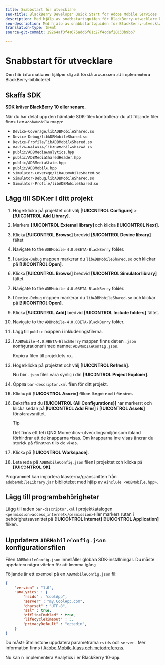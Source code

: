 ```yaml
---
title: Snabbstart för utvecklare
seo-title: BlackBerry Developer Quick Start for Adobe Mobile Services
description: Med hjälp av snabbstartsguiden för BlackBerry-utvecklare kan du förstå hur du implementerar BlackBerry-biblioteket för Adobe Mobile Services.
seo-description: Med hjälp av snabbstartsguiden för BlackBerry-utvecklare kan du förstå hur du implementerar BlackBerry-biblioteket för Adobe Mobile Services.
translation-type: tm+mt
source-git-commit: 19264af3f4a675add6f61c27f4cdaf20033b9bb7

---
```



# Snabbstart för utvecklare

Den här informationen hjälper dig att förstå processen att implementera BlackBerry-biblioteket.

## Skaffa SDK

**SDK kräver BlackBerry 10 eller senare.**

När du har delat upp den hämtade SDK-filen kontrollerar du att följande filer finns i en `AdobeMobile` mapp:

* `Device-Coverage/libADBMobileShared.so`
* `Device-Debug/libADBMobileShared.so`
* `Device-Profile/libADBMobileShared.so`
* `Device-Release/libADBMobileShared.so`
* `public/ADBMediaAnalytics.hpp`
* `public/ADBMediaSharedHeader.hpp`
* `public/ADBMediaState.hpp`
* `public/ADBMobile.hpp`
* `Simulator-Coverage/libADBMobileShared.so`
* `Simulator-Debug/libADBMobileShared.so`
* `Simulator-Profile/libADBMobileShared.so`

## Lägg till SDK:er i ditt projekt

1. Högerklicka på projektet och välj **[!UICONTROL Configure]** > **[!UICONTROL Add Library]**.
1. Markera **[!UICONTROL External library]** och klicka **[!UICONTROL Next]**.
1. Klicka **[!UICONTROL Browse]** bredvid **[!UICONTROL Device library]** fältet.
1. Navigate to the `ADBMobile-4.0.0BETA-BlackBerry` folder.
1. I `Device-Debug` mappen markerar du `libADBMobileShared.so` och klickar på **[!UICONTROL Open]**.
1. Klicka **[!UICONTROL Browse]** bredvid **[!UICONTROL Simulator library]** fältet.
1. Navigate to the `ADBMobile-4.0.0BETA-BlackBerry` folder.
1. I `Device-Debug` mappen markerar du `libADBMobileShared.so` och klickar på **[!UICONTROL Open]**.
1. Klicka **[!UICONTROL Add]** bredvid **[!UICONTROL Include folders]** fältet.
1. Navigate to the `ADBMobile-4.0.0BETA-BlackBerry` folder.
1. Lägg till `public` mappen i inkluderingsfilerna.
1. I `ADBMobile-4.0.0BETA-BlackBerry` mappen finns det en `.json` konfigurationsfil med namnet `ADBMobileConfig.json`.

   Kopiera filen till projektets rot.
1. Högerklicka på projektet och välj **[!UICONTROL Refresh]**.

   Nu bör `.json` filen vara synlig i din **[!UICONTROL Project Explorer]**.
1. Öppna `bar-descriptor.xml` filen för ditt projekt.
1. Klicka på **[!UICONTROL Assets]** fliken längst ned i fönstret.
1. Bekräfta att du **[!UICONTROL (All Configurations)]** har markerat och klicka sedan på **[!UICONTROL Add Files]** i **[!UICONTROL Assets]** fönsteravsnittet.
   >[!TIP]
   >
   >Det finns ett fel i QNX Momentics-utvecklingsmiljön som ibland förhindrar att de knapparna visas. Om knapparna inte visas ändrar du storlek på fönstren tills de visas.

1. Klicka på **[!UICONTROL Workspace]**.
1. Leta reda på `ADBMobileConfig.json` filen i projektet och klicka på **[!UICONTROL OK]**.

Programmet kan importera klasserna/gränssnitten från `adobeMobileLibrary.jar` biblioteket med hjälp av `#include <ADBMobile.hpp>`.

## Lägg till programbehörigheter

Lägg till raden `bar-descriptor.xml` i projektkatalogen `<permission>access_internet</permission>`eller markera rutan i behörighetsavsnittet på **[!UICONTROL Internet]** **[!UICONTROL Application]** fliken.

## Uppdatera `ADBMobileConfig.json` konfigurationsfilen

Filen `ADBMobileConfig.json` innehåller globala SDK-inställningar. Du måste uppdatera några värden för att komma igång.

Följande är ett exempel på en `ADBMobileConfig.json` fil:

```json
{
    "version" : "1.0",
    "analytics" : {
        "rsids" : "coolApp",
        "server" : "my.CoolApp.com",
        "charset" : "UTF-8",
        "ssl" : true,
        "offlineEnabled" : true,
        "lifecycleTimeout" : 5,
        "privacyDefault" : "optedin",
    }
}
```

Du måste åtminstone uppdatera parametrarna `rsids` och `server` . Mer information finns i [Adobe Mobile-klass och metodreferens](/help/blackberry/methods.md).

Nu kan ni implementera Analytics i er BlackBerry 10-app.
